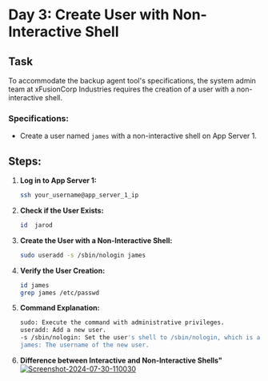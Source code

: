 
# Day 3: Create User with Non-Interactive Shell

## Task
To accommodate the backup agent tool's specifications, the system admin team at xFusionCorp Industries requires the creation of a user with a non-interactive shell.

### Specifications:
- Create a user named `james` with a non-interactive shell on App Server 1.

## Steps:

1. **Log in to App Server 1:**
   ```sh
   ssh your_username@app_server_1_ip
2.  **Check  if  the  User  Exists:**
	```sh
	id  jarod
3.  **Create the User with a Non-Interactive Shell:**
	```sh
	sudo useradd -s /sbin/nologin james
4.  **Verify the User Creation:**
	```sh
	id james
	grep james /etc/passwd
5.  **Command  Explanation:**
	```sh
	sudo: Execute the command with administrative privileges.
	useradd: Add a new user.
	-s /sbin/nologin: Set the user's shell to /sbin/nologin, which is a non-interactive shell.
	james: The username of the new user.
6. **Difference between Interactive and Non-Interactive Shells"**
	<a href="https://ibb.co/44kBfgb"><img src="https://i.ibb.co/L9K4PhT/Screenshot-2024-07-30-110030.png" alt="Screenshot-2024-07-30-110030" border="0"></a>

